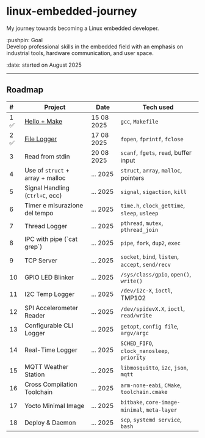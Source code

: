 # linux-embedded-journey
My journey towards becoming a Linux embedded developer.

<p>:pushpin: Goal<br>
Develop professional skills in the embedded field with an emphasis on industrial tools, hardware communication, and user space.</p>
:date: started on August 2025

---

## Roadmap
| #      | Project                          | Date        | Tech used                                         |
| :----- | -------------------------------- | ----------- | -------------------------------------------------
| 1 :white_check_mark:  | [Hello + Make](https://github.com/moi24py/hello-c)           | 15 08 2025 | `gcc`, `Makefile`
| 2 ✅  | [File Logger](https://github.com/moi24py/file-logger)                      | 17 08 2025 | `fopen`, `fprintf`, `fclose`                    |
| 3   | Read from stdin                 | 20 08 2025 | `scanf`, `fgets`, `read`, buffer input           | 
| 4   | Use of `struct` + array + malloc | ... 2025 | `struct`, `array`, `malloc`, pointers           |
| 5   | Signal Handling (`Ctrl+C`, ecc)  | ... 2025 | `signal`, `sigaction`, `kill`                   | 
| 6   | Timer e misurazione del tempo    | ... 2025 | `time.h`, `clock_gettime`, `sleep`, `usleep`      | 
| 7   | Thread Logger                    | ... 2025 | `pthread`, `mutex`, `pthread_join`                |
| 8   | IPC with pipe (\`cat grep\`)     | ... 2025 | `pipe`, `fork`, `dup2`, `exec` | `c-ipc-pipe`     |  
| 9   | TCP Server                       | ... 2025 | `socket`, `bind`, `listen`, `accept`, `send/recv` |
| 10  | GPIO LED Blinker                 | ... 2025 | `/sys/class/gpio`, `open()`, `write()`            |                 
| 11  | I2C Temp Logger                  | ... 2025 | `/dev/i2c-X`, `ioctl`, TMP102                     |          
| 12  | SPI Accelerometer Reader         | ... 2025 | `/dev/spidevX.X`, `ioctl`, `read/write`           |           
| 13  | Configurable CLI Logger         | ... 2025 | `getopt`, `config file`, `argv/argc`               |              
| 14  | Real-Time Logger                 | ... 2025 | `SCHED_FIFO`, `clock_nanosleep`, `priority`       |                    
| 15  | MQTT Weather Station             | ... 2025 | `libmosquitto`, `i2c`, `json`, `mqtt`             |                 
| 16  | Cross Compilation Toolchain      | ... 2025 | `arm-none-eabi`, `CMake`, `toolchain.cmake`       |       
| 17  | Yocto Minimal Image              | ... 2025 | `bitbake`, `core-image-minimal`, `meta-layer`     |         
| 18  | Deploy & Daemon                  | ... 2025 | `scp`, `systemd service`, `bash`                  |     
